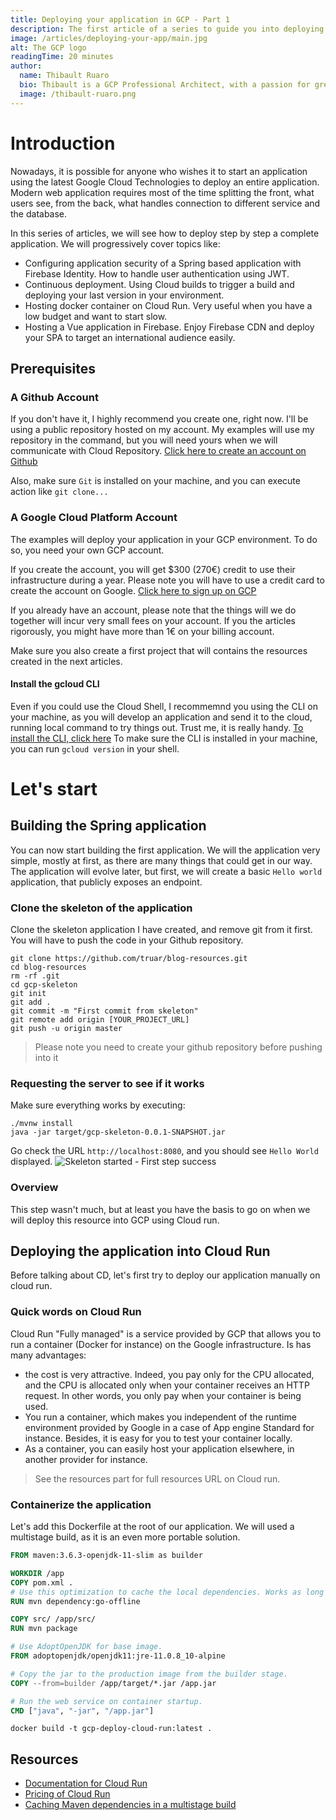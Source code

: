 ```yaml
---
title: Deploying your application in GCP - Part 1
description: The first article of a series to guide you into deploying a modern web application on GCP
image: /articles/deploying-your-app/main.jpg
alt: The GCP logo
readingTime: 20 minutes
author:
  name: Thibault Ruaro
  bio: Thibault is a GCP Professional Architect, with a passion for great code. He likes reading about code best practices and staying up-to-date concerning the latest IT subject. He is also an official Spring Core Trainer, where he gives training at Zenika on a monthly basis.
  image: /thibault-ruaro.png
---
```


# Introduction

Nowadays, it is possible for anyone who wishes it to start an application using the latest Google Cloud Technologies to deploy an entire application. Modern web application requires most of the time splitting the front, what users see, from the back, what handles connection to different service and the database.

In this series of articles, we will see how to deploy step by step a complete application. We will progressively cover topics like:
* Configuring application security of a Spring based application with Firebase Identity. How to handle user authentication using JWT.
* Continuous deployment. Using Cloud builds to trigger a build and deploying your last version in your environment.
* Hosting docker container on Cloud Run. Very useful when you have a low budget and want to start slow.
* Hosting a Vue application in Firebase. Enjoy Firebase CDN and deploy your SPA to target an international audience easily.

## Prerequisites

### A Github Account

If you don't have it, I highly recommend you create one, right now. I'll be using a public repository hosted on my account. My examples will use my repository in the command, but you will need yours when we will communicate with Cloud Repository. [Click here to create an account on Github](https://github.com/join?ref_cta=Sign+up&ref_loc=header+logged+out&ref_page=%2F&source=header-home)

Also, make sure `Git` is installed on your machine, and you can execute action like `git clone...`

### A Google Cloud Platform Account

The examples will deploy your application in your GCP environment. To do so, you need your own GCP account.

If you create the account, you will get $300 (270€) credit to use their infrastructure during a year. Please note you will have to use a credit card to create the account on Google. [Click here to sign up on GCP](https://cloud.google.com/free)

If you already have an account, please note that the things will we do together will incur very small fees on your account. If you the articles rigorously, you might have more than 1€ on your billing account. 

Make sure you also create a first project that will contains the resources created in the next articles.

#### Install the gcloud CLI

Even if you could use the Cloud Shell, I recommemnd you using the CLI on your machine, as you will develop an application and send it to the cloud, running local command to try things out. Trust me, it is really handy. [To install the CLI, click here](https://cloud.google.com/sdk/docs/install)
To make sure the CLI is installed in your machine, you can run `gcloud version` in your shell.

# Let's start

## Building the Spring application

You can now start building the first application. We will the application very simple, mostly at first, as there are many things that could get in our way. 
The application will evolve later, but first, we will create a basic `Hello world` application, that publicly exposes an endpoint.

### Clone the skeleton of the application

Clone the skeleton application I have created, and remove git from it first. You will have to push the code in your Github repository.
```
git clone https://github.com/truar/blog-resources.git
cd blog-resources
rm -rf .git
cd gcp-skeleton
git init
git add .
git commit -m "First commit from skeleton"
git remote add origin [YOUR_PROJECT_URL]
git push -u origin master 
```
> Please note you need to create your github repository before pushing into it

### Requesting the server to see if it works

Make sure everything works by executing:
```
./mvnw install
java -jar target/gcp-skeleton-0.0.1-SNAPSHOT.jar
```

Go check the URL `http://localhost:8080`, and you should see `Hello World` displayed.
![Skeleton started - First step success](/articles/deploying-an-app-in-gcp-part1/skeleton-started.png)

### Overview

This step wasn't much, but at least you have the basis to go on when we will deploy this resource into GCP using Cloud run.

## Deploying the application into Cloud Run

Before talking about CD, let's first try to deploy our application manually on cloud run.

### Quick words on Cloud Run

Cloud Run "Fully managed" is a service provided by GCP that allows you to run a container (Docker for instance) on the Google infrastructure. Is has many advantages:
* the cost is very attractive. Indeed, you pay only for the CPU allocated, and the CPU is allocated only when your container receives an HTTP request. In other words, you only pay when your container is being used.
* You run a container, which makes you independent of the runtime environment provided by Google in a case of App engine Standard for instance. Besides, it is easy for you to test your container locally.
* As a container, you can easily host your application elsewhere, in another provider for instance.

> See the resources part for full resources URL on Cloud run.

### Containerize the application

Let's add this Dockerfile at the root of our application. We will used a multistage build, as it is an even more portable solution.
```Dockerfile
FROM maven:3.6.3-openjdk-11-slim as builder

WORKDIR /app
COPY pom.xml .
# Use this optimization to cache the local dependencies. Works as long as the POM doesn't change
RUN mvn dependency:go-offline

COPY src/ /app/src/
RUN mvn package

# Use AdoptOpenJDK for base image.
FROM adoptopenjdk/openjdk11:jre-11.0.8_10-alpine

# Copy the jar to the production image from the builder stage.
COPY --from=builder /app/target/*.jar /app.jar

# Run the web service on container startup.
CMD ["java", "-jar", "/app.jar"]
```

```
docker build -t gcp-deploy-cloud-run:latest .
```

## Resources

* [Documentation for Cloud Run](https://cloud.google.com/run/docs/choosing-a-platform)
* [Pricing of Cloud Run](https://cloud.google.com/run/pricing#cloudrun-pricing)
* [Caching Maven dependencies in a multistage build](https://medium.com/@nieldw/caching-maven-dependencies-in-a-docker-build-dca6ca7ad612)
